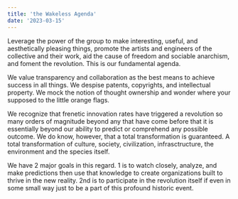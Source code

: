 ```yaml
---
title: 'the Wakeless Agenda'
date: '2023-03-15'
---
```


Leverage the power of the group to make interesting, useful, and aesthetically
pleasing things, promote the artists and engineers of the collective and
their work, aid the cause of freedom and sociable anarchism, and foment
the revolution. This is our fundamental agenda.

We value transparency and collaboration as the best means to achieve
success in all things. We despise patents, copyrights, and intellectual property.
We mock the notion of thought ownership and wonder where your supposed to
the little orange flags.

We recognize that frenetic innovation rates have triggered a revolution so
many orders of magnitude beyond any that have come before that it is essentially
beyond our ability to predict or comprehend any possible outcome. We do know,
however, that a total transformation is guaranteed. A total transformation of
culture, society, civilization, infrasctructure, the environment and the species
itself.

We have 2 major goals in this regard. 1 is to watch closely, analyze, and make
predictions then use that knowledge to create organizations built to thrive
in the new reality. 2nd is to participate in the revolution itself if even in
some small way just to be a part of this profound historic event.